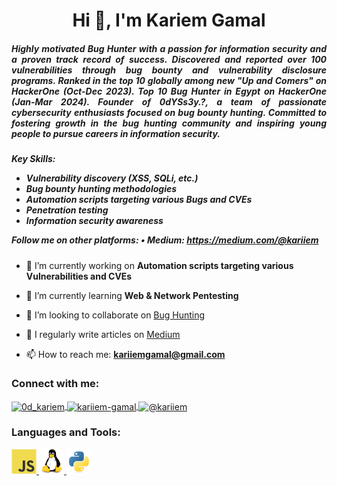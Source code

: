 <h1 align="center">Hi 👋, I'm Kariem Gamal</h1>
<h5 align="justify">
Highly motivated Bug Hunter with a passion for information security and a proven track record of success. Discovered and reported over 100 vulnerabilities through bug bounty and vulnerability disclosure programs. Ranked in the top 10 globally among new "Up and Comers" on HackerOne (Oct-Dec 2023). Top 10 Bug Hunter in Egypt on HackerOne (Jan-Mar 2024). Founder of 0dYSs3y.?, a team of passionate cybersecurity enthusiasts focused on bug bounty hunting. Committed to fostering growth in the bug hunting community and inspiring young people to pursue careers in information security.
</h5><h5>
  
Key Skills:
- Vulnerability discovery (XSS, SQLi, etc.)
- Bug bounty hunting methodologies
- Automation scripts targeting various Bugs and CVEs
- Penetration testing
- Information security awareness

Follow me on other platforms:
• Medium: https://medium.com/@kariiem
</h5>



- 🔭 I’m currently working on **Automation scripts targeting various Vulnerabilities and CVEs**

- 🌱 I’m currently learning **Web & Network Pentesting**

- 👯 I’m looking to collaborate on [Bug Hunting](https://hackerone.com/0d_kariiem)

- 📝 I regularly write articles on [Medium](https://medium.com/@kariiem)

- 📫 How to reach me: **kariiemgamal@gmail.com**


<h3 align="left">Connect with me:</h3>
<p align="left">
  <a href="https://twitter.com/0d_kariem" target="blank">
    <img align="center" src="https://raw.githubusercontent.com/rahuldkjain/github-profile-readme-generator/master/src/images/icons/Social/twitter.svg" alt="0d_kariem" height="30" width="40" />
  </a>
  <a href="https://linkedin.com/in/kariiem-gamal" target="blank">
    <img align="center" src="https://raw.githubusercontent.com/rahuldkjain/github-profile-readme-generator/master/src/images/icons/Social/linked-in-alt.svg" alt="kariiem-gamal" height="30" width="40" />
  </a>
  <a href="https://medium.com/@kariiem" target="blank">
    <img align="center" src="https://raw.githubusercontent.com/rahuldkjain/github-profile-readme-generator/master/src/images/icons/Social/medium.svg" alt="@kariiem" height="30" width="40" />
  </a>
</p>

<h3 align="left">Languages and Tools:</h3>
<p align="left">
  <a href="https://developer.mozilla.org/en-US/docs/Web/JavaScript" target="_blank" rel="noreferrer">
    <img src="https://raw.githubusercontent.com/devicons/devicon/master/icons/javascript/javascript-original.svg" alt="javascript" width="40" height="40"/>
  </a>
  <a href="https://www.linux.org/" target="_blank" rel="noreferrer">
    <img src="https://raw.githubusercontent.com/devicons/devicon/master/icons/linux/linux-original.svg" alt="linux" width="40" height="40"/>
  </a>
  <a href="https://www.python.org" target="_blank" rel="noreferrer">
    <img src="https://raw.githubusercontent.com/devicons/devicon/master/icons/python/python-original.svg" alt="python" width="40" height="40"/>
  </a>
</p>
